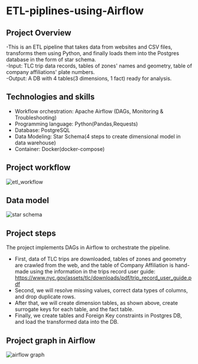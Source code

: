 # ETL-piplines-using-Airflow

## Project Overview
-This is an ETL pipeline that takes data from websites and CSV files, transforms them using Python, and finally loads them into the Postgres database in the form of star schema.\
-Input: TLC trip data records, tables of zones' names and geometry, table of company affiliations' plate numbers.\
-Output: A DB with 4 tables(3 dimensions, 1 fact) ready for analysis.

## Technologies and skills
- Workflow orchestration: Apache Airflow (DAGs, Monitoring & Troubleshooting)
- Programming language: Python(Pandas,Requests)
- Database: PostgreSQL
- Data Modeling: Star Schema(4 steps to create dimensional model in data warehouse)
- Container: Docker(docker-compose)

## Project workflow

![etl_workflow](https://github.com/hien2706/ETL-piplines-with-Airflow/blob/main/images/etl_pipeline.jpg)

## Data model

![star schema](https://github.com/hien2706/ETL-piplines-with-Airflow/blob/main/images/hvfhs.jpeg)

## Project steps
The project implements DAGs in Airflow to orchestrate the pipeline.
- First, data of TLC trips are downloaded, tables of zones and geometry are crawled from the web, and the table of Company Affiliation is hand-made using the information in the trips record user guide: https://www.nyc.gov/assets/tlc/downloads/pdf/trip_record_user_guide.pdf
- Second, we will resolve missing values, correct data types of columns, and drop duplicate rows. 
- After that, we will create dimension tables, as shown above, create surrogate keys for each table, and the fact table.
- Finally, we create tables and Foreign Key constraints in Postgres DB, and load the transformed data into the DB.

## Project graph in Airflow

![airflow graph](https://github.com/hien2706/ETL-piplines-with-Airflow/blob/main/images/airflow_UI.jpg)


